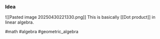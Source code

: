 ### Idea
![[Pasted image 20250430221330.png]]
This is basically [[Dot product]] in linear algebra.

#math #algebra #geometric_algebra 



